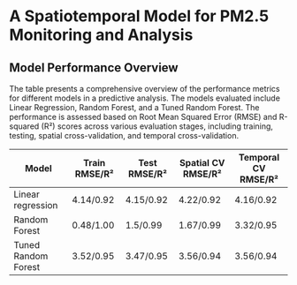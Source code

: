 # A Spatiotemporal Model for PM2.5 Monitoring and Analysis

## Model Performance Overview
The table presents a comprehensive overview of the performance metrics for different models in a predictive analysis. The models evaluated include Linear Regression, Random Forest, and a Tuned Random Forest. The performance is assessed based on Root Mean Squared Error (RMSE) and R-squared (R²) scores across various evaluation stages, including training, testing, spatial cross-validation, and temporal cross-validation.

| Model                   | Train RMSE/R²    | Test RMSE/R²     | Spatial CV RMSE/R²  | Temporal CV RMSE/R²   |
|-------------------------|------------------|------------------|----------------------|----------------------|
| Linear regression       | 4.14/0.92        | 4.15/0.92        | 4.22/0.92            | 4.16/0.92            |
| Random Forest           | 0.48/1.00        | 1.5/0.99         | 1.67/0.99            | 3.32/0.95            |
| Tuned Random Forest     | 3.52/0.95        | 3.47/0.95        | 3.56/0.94            | 3.56/0.94            |




